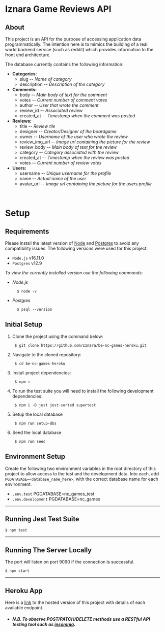 # **Iznara Game Reviews API**

## **About**
This project is an API for the purpose of accessing application data programmatically. The intention here is to mimics the building of a real world backend service (such as reddit) which provides information to the front end architecture.

The database currently contains the following information:
- **Categories:** 
    - slug -- _Name of category_ 
    - description -- _Description of the category_
- **Comments:** 
    - body -- _Main body of text for the comment_
    - votes -- _Current number of comment votes_
    - author -- _User that wrote the comment_ 
    - review_id -- _Associated review_ 
    - created_at -- _Timestamp when the comment was posted_
- **Reviews:** 
    - title -- _Review tile_
    - designer -- _Creator/Designer of the boardgame_
    - owner -- _Username of the user who wrote the review_
    - review_img_url -- _Image url containing the picture for the review_
    - review_body -- _Main body of text for the review_ 
    - category -- _Category associated with the review_
    - created_at -- _Timestamp when the review was posted_
    - votes -- _Current number of review votes_
- **Users:** 
    - username -- _Unique username for the profile_ 
    - name -- _Actual name of the user_ 
    - avatar_url -- _Image url containing the picture for the users profile_

<br>

# Setup

## **Requirements** 
Please install the latest version of [Node](https://nodejs.org/en/download/) and [Postgres](https://www.npmjs.com/package/pg) to avoid any compatibility issues.
The following versions were used for this project.  
- `Node.js` v16.11.0
- `Postgres` v12.9

_To view the currently installed version use the following commands:_
- _Node.js_

        $ node -v
- _Postgres_

        $ psql --version


## **Initial Setup**
1. Clone the project using the command below:

        $ git clone https://github.com/Iznara/be-nc-games-heroku.git


2. Navigate to the cloned repository:

        $ cd be-nc-games-heroku

3. Install project dependencies:

        $ npm i

4. To run the test suite you will need to install the following development dependencies:

        $ npm i -D jest jest-sorted supertest

5. Setup the local database 

        $ npm run setup-dbs

6. Seed the local database 

        $ npm run seed



## **Environment Setup**  
Create the following two environment variables in the root directory of this project to allow access to the test and the development data.
Into each, add `PGDATABASE=<database_name_here>`, with the correct database name for each environment.
- `.env.test` PGDATABASE=nc_games_test        
- `.env.development` PGDATABASE=nc_games 

***

## **Running Jest Test Suite**

    $ npm test


***

## **Running The Server Locally** 
The port will listen on port 9090 if the connection is successful.

    $ npm start

***

## **Heroku App**
Here is a [link](https://ncgames-iznara.herokuapp.com/api) to the hosted version of this project with details of each available endpoint.

 - ##### **N.B.** To observe POST/PATCH/DELETE methods use a RESTful API testing tool such as [insomnia](https://insomnia.rest/download).